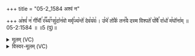 +++
title = "05-2_1584 अश्वं न"

+++
अ꣢श्वं꣣ न꣢ गी꣣र्भी꣢ र꣣꣬थ्य꣢꣯ꣳसु꣣दा꣡न꣢वो मर्मृ꣣ज्य꣡न्ते꣢ देव꣣य꣡वः꣢। उ꣣भे꣢ तो꣣के꣡ तन꣢꣯ये दस्म विश्पते꣣ प꣢र्षि꣣ रा꣡धो꣢ म꣣घो꣡ना꣢म् ॥ 05-2:1584 ॥ ॥5 (पु)॥

<details><summary>मूलम् (VC)</summary>

अ꣢श्व꣣ न꣢ गी꣣र्भी꣢ र꣣꣬थ्य꣢꣯ꣳ सु꣣दा꣡न꣢वो मर्मृ꣣ज्य꣡न्ते꣢ देव꣣य꣡वः꣢ । उ꣣भे꣢ तो꣣के꣡ तन꣢꣯ये दस्म विश्पते꣣ प꣢र्षि꣣ रा꣡धो꣢ म꣣घो꣡ना꣢म् ॥१५८४॥
</details>

<details><summary>विस्वर-मूलम् (VC)</summary>

अश्व न गीर्भी रथ्यꣳ सुदानवो मर्मृज्यन्ते देवयवः । उभे तोके तनये दस्म विश्पते पर्षि राधो मघोनाम् ॥१५८४॥
</details>